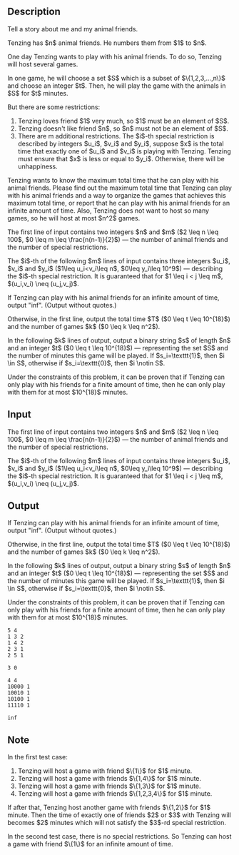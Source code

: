 ## Description

<div><div class="epigraph"><div class="epigraph-text"><span class="tex-font-style-it">Tell a story about me and my animal friends.</span></div></div><p>Tenzing has $n$ animal friends. He numbers them from $1$ to $n$.</p><p>One day Tenzing wants to play with his animal friends. To do so, Tenzing will host several games.</p><p>In one game, he will choose a set $S$ which is a subset of $\{1,2,3,...,n\}$ and choose an integer $t$. Then, he will play the game with the animals in $S$ for $t$ minutes.</p><p>But there are some restrictions: </p><ol> <li> Tenzing loves friend $1$ very much, so $1$ must be an element of $S$. </li><li> Tenzing doesn't like friend $n$, so $n$ must not be an element of $S$. </li><li> There are m additional restrictions. The $i$-th special restriction is described by integers $u_i$, $v_i$ and $y_i$, suppose $x$ is the <span class="tex-font-style-bf">total</span> time that <span class="tex-font-style-bf">exactly</span> one of $u_i$ and $v_i$ is playing with Tenzing. Tenzing must ensure that $x$ is less or equal to $y_i$. Otherwise, there will be unhappiness. </li></ol><p>Tenzing wants to know the maximum total time that he can play with his animal friends. Please find out the maximum total time that Tenzing can play with his animal friends and a way to organize the games that achieves this maximum total time, or report that he can play with his animal friends for an infinite amount of time. Also, Tenzing does not want to host so many games, so he will host at most $n^2$ games.</p></div><div class="input-specification"><p>The first line of input contains two integers $n$ and $m$ ($2 \leq n \leq 100$, $0 \leq m \leq \frac{n(n-1)}{2}$)&nbsp;— the number of animal friends and the number of special restrictions.</p><p>The $i$-th of the following $m$ lines of input contains three integers $u_i$, $v_i$ and $y_i$ ($1\leq u_i&lt;v_i\leq n$, $0\leq y_i\leq 10^9$)&nbsp;— describing the $i$-th special restriction. It is guaranteed that for $1 \leq i &lt; j \leq m$, $(u_i,v_i) \neq (u_j,v_j)$.</p></div><div class="output-specification"><p>If Tenzing can play with his animal friends for an infinite amount of time, output "<span class="tex-font-style-tt">inf</span>". (Output without quotes.)</p><p>Otherwise, in the first line, output the total time $T$ ($0 \leq t \leq 10^{18}$) and the number of games $k$ ($0 \leq k \leq n^2$).</p><p>In the following $k$ lines of output, output a binary string $s$ of length $n$ and an integer $t$ ($0 \leq t \leq 10^{18}$)&nbsp;— representing the set $S$ and the number of minutes this game will be played. If $s_i=\texttt{1}$, then $i \in S$, otherwise if $s_i=\texttt{0}$, then $i \notin S$.</p><p>Under the constraints of this problem, it can be proven that if Tenzing can only play with his friends for a finite amount of time, then he can only play with them for at most $10^{18}$ minutes.</p></div>

## Input

<p>The first line of input contains two integers $n$ and $m$ ($2 \leq n \leq 100$, $0 \leq m \leq \frac{n(n-1)}{2}$)&nbsp;— the number of animal friends and the number of special restrictions.</p><p>The $i$-th of the following $m$ lines of input contains three integers $u_i$, $v_i$ and $y_i$ ($1\leq u_i&lt;v_i\leq n$, $0\leq y_i\leq 10^9$)&nbsp;— describing the $i$-th special restriction. It is guaranteed that for $1 \leq i &lt; j \leq m$, $(u_i,v_i) \neq (u_j,v_j)$.</p>

## Output

<p>If Tenzing can play with his animal friends for an infinite amount of time, output "<span class="tex-font-style-tt">inf</span>". (Output without quotes.)</p><p>Otherwise, in the first line, output the total time $T$ ($0 \leq t \leq 10^{18}$) and the number of games $k$ ($0 \leq k \leq n^2$).</p><p>In the following $k$ lines of output, output a binary string $s$ of length $n$ and an integer $t$ ($0 \leq t \leq 10^{18}$)&nbsp;— representing the set $S$ and the number of minutes this game will be played. If $s_i=\texttt{1}$, then $i \in S$, otherwise if $s_i=\texttt{0}$, then $i \notin S$.</p><p>Under the constraints of this problem, it can be proven that if Tenzing can only play with his friends for a finite amount of time, then he can only play with them for at most $10^{18}$ minutes.</p>





```input1
5 4
1 3 2
1 4 2
2 3 1
2 5 1
```




```input2
3 0
```




```output1
4 4
10000 1
10010 1
10100 1
11110 1
```




```output2
inf
```



## Note

<p>In the first test case: </p><ol> <li> Tenzing will host a game with friend $\{1\}$ for $1$ minute. </li><li> Tenzing will host a game with friends $\{1,4\}$ for $1$ minute. </li><li> Tenzing will host a game with friends $\{1,3\}$ for $1$ minute. </li><li> Tenzing will host a game with friends $\{1,2,3,4\}$ for $1$ minute. </li></ol><p>If after that, Tenzing host another game with friends $\{1,2\}$ for $1$ minute. Then the time of exactly one of friends $2$ or $3$ with Tenzing will becomes $2$ minutes which will not satisfy the $3$-rd special restriction.</p><p>In the second test case, there is no special restrictions. So Tenzing can host a game with friend $\{1\}$ for an infinite amount of time.</p>
